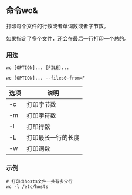 ## 命令wc&

打印每个文件的行数或者单词数或者字节数。

如果指定了多个文件，还会在最后一行打印一个总的。

### 用法
```
wc [OPTION]... [FILE]...

wc [OPTION]... --files0-from=F
```
| 选项 | 说明 |
| --- | --- |
| -c | 打印字节数 |
| -m | 打印字符数 |
| -l | 打印行数 |
| -L | 打印最长一行的长度 |
| -w | 打印词数 |
### 示例
```shell
# 打印出hosts文件一共有多少行
wc -l /etc/hosts
```
